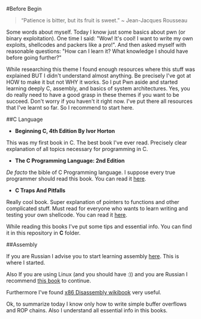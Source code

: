 #Before Begin

>
> “Patience is bitter, but its fruit is sweet.” ~ Jean-Jacques Rousseau
>

Some words about myself. Today I know just some basics about pwn (or
binary exploitation). One time I said: "Wow! It's cool! I want to
write my own exploits, shellcodes and packers like a pro!". And then
asked myself with reasonable questions: "How can I learn it? What 
knowledge I should have before going further?"

While researching this theme I found enough resources where this stuff
was explained BUT I didn't understand almost anything. Be precisely 
I've got at HOW to make it but not WHY it works. So I put Pwn 
aside and started learning deeply C, assembly, and basics of system
architectures. Yes, you do really need to have a good grasp in these
themes if you want to be succeed. Don't worry if you haven't it right
now. I've put there all resources that I've learnt so far. So I 
recommend to start here.

##C Language

  * **Beginning C, 4th Edition By Ivor Horton**

  This was my first book in C. The best book I've ever read. Precisely
  clear explanation of all topics necessary for programming in C.

  * **The C Programming Language: 2nd Edition**

  *De facto* the bible of C Programming language. I suppose every true
  programmer should read this book. You can read it [here](http://0x80.cf/books/2015-12-07-c_programming_language.html).

  * **C Traps And Pitfalls**

  Really cool book. Super explanation of pointers to functions and
  other complicated stuff. Must read for everyone who wants to learn
  writing and testing your own shellcode. You can read it [here](http://0x80.cf/books/2015-12-22-c_traps_and_pitfalls.html).

While reading this books I've put some tips and essential info. You can
find it in this repository in **C** folder.

##Assembly

If you are Russian I advise you to start learning assembly [here](http://bitfry.narod.ru/). This is where I started.

Also If you are using Linux (and you should have :)) and you are 
Russian I recommend [this book](https://ru.m.wikibooks.org/wiki/%D0%90%D1%81%D1%81%D0%B5%D0%BC%D0%B1%D0%BB%D0%B5%D1%80_%D0%B2_Linux_%D0%B4%D0%BB%D1%8F_%D0%BF%D1%80%D0%BE%D0%B3%D1%80%D0%B0%D0%BC%D0%BC%D0%B8%D1%81%D1%82%D0%BE%D0%B2_C) to continue.  

Furthermore I've found [x86 Disassembly wikibook](https://en.m.wikibooks.org/wiki/X86_Disassembly/Print_Version) very useful.

Ok, to summarize today I know only how to write simple buffer overflows
and ROP chains. Also I understand all essential info in this books.


